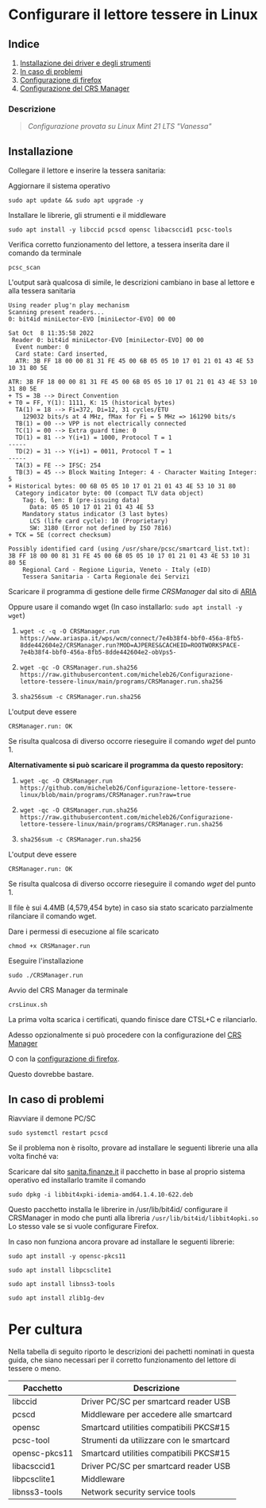 # Configurare il lettore tessere in Linux

## Indice
1. [Installazione dei driver e degli strumenti](#installazione)
2. [In caso di problemi](#problemi)
3. [Configurazione di firefox](./configurazione_firefox.md)
4. [Configurazione del CRS Manager](./configurazione_crsmanager.md)

### Descrizione

> _Configurazione provata su Linux Mint 21 LTS "Vanessa"_

## Installazione<a id="installazione"></a>

Collegare il lettore e inserire la tessera sanitaria:

Aggiornare il sistema operativo

`sudo apt update && sudo apt upgrade -y`

Installare le librerie, gli strumenti e il middleware

`sudo apt install -y libccid pcscd opensc libacsccid1 pcsc-tools`

Verifica corretto funzionamento del lettore, a tessera inserita dare il comando da terminale

`pcsc_scan`

L'output sarà qualcosa di simile, le descrizioni cambiano in base al lettore e alla tessera sanitaria

```
Using reader plug'n play mechanism
Scanning present readers...
0: bit4id miniLector-EVO [miniLector-EVO] 00 00
 
Sat Oct  8 11:35:58 2022
 Reader 0: bit4id miniLector-EVO [miniLector-EVO] 00 00
  Event number: 0
  Card state: Card inserted, 
  ATR: 3B FF 18 00 00 81 31 FE 45 00 6B 05 05 10 17 01 21 01 43 4E 53 10 31 80 5E

ATR: 3B FF 18 00 00 81 31 FE 45 00 6B 05 05 10 17 01 21 01 43 4E 53 10 31 80 5E
+ TS = 3B --> Direct Convention
+ T0 = FF, Y(1): 1111, K: 15 (historical bytes)
  TA(1) = 18 --> Fi=372, Di=12, 31 cycles/ETU
    129032 bits/s at 4 MHz, fMax for Fi = 5 MHz => 161290 bits/s
  TB(1) = 00 --> VPP is not electrically connected
  TC(1) = 00 --> Extra guard time: 0
  TD(1) = 81 --> Y(i+1) = 1000, Protocol T = 1 
-----
  TD(2) = 31 --> Y(i+1) = 0011, Protocol T = 1 
-----
  TA(3) = FE --> IFSC: 254
  TB(3) = 45 --> Block Waiting Integer: 4 - Character Waiting Integer: 5
+ Historical bytes: 00 6B 05 05 10 17 01 21 01 43 4E 53 10 31 80
  Category indicator byte: 00 (compact TLV data object)
    Tag: 6, len: B (pre-issuing data)
      Data: 05 05 10 17 01 21 01 43 4E 53
    Mandatory status indicator (3 last bytes)
      LCS (life card cycle): 10 (Proprietary)
      SW: 3180 (Error not defined by ISO 7816)
+ TCK = 5E (correct checksum)

Possibly identified card (using /usr/share/pcsc/smartcard_list.txt):
3B FF 18 00 00 81 31 FE 45 00 6B 05 05 10 17 01 21 01 43 4E 53 10 31 80 5E
	Regional Card - Regione Liguria, Veneto - Italy (eID)
	Tessera Sanitaria - Carta Regionale dei Servizi
```

Scaricare il programma di gestione delle firme _CRSManager_ dal sito di [ARIA](https://www.ariaspa.it/wps/portal/Aria/Home/DettaglioRedazionale/cosa--facciamo/innovazione-digitale/certificazione-digitale/software-cns)

Oppure usare il comando wget (In caso installarlo: `sudo apt install -y wget`)

1. `wget -c -q -O CRSManager.run https://www.ariaspa.it/wps/wcm/connect/7e4b38f4-bbf0-456a-8fb5-8dde442604e2/CRSManager.run?MOD=AJPERES&CACHEID=ROOTWORKSPACE-7e4b38f4-bbf0-456a-8fb5-8dde442604e2-obVps5-`

2. `wget -qc -O CRSManager.run.sha256 https://raw.githubusercontent.com/micheleb26/Configurazione-lettore-tessere-linux/main/programs/CRSManager.run.sha256`

3. `sha256sum -c CRSManager.run.sha256`

L'output deve essere 

```
CRSManager.run: OK
```

Se risulta qualcosa di diverso occorre rieseguire il comando _wget_ del punto 1.

**Alternativamente si può scaricare il programma da questo repository:**

1. `wget -qc -O CRSManager.run https://github.com/micheleb26/Configurazione-lettore-tessere-linux/blob/main/programs/CRSManager.run?raw=true`

2. `wget -qc -O CRSManager.run.sha256 https://raw.githubusercontent.com/micheleb26/Configurazione-lettore-tessere-linux/main/programs/CRSManager.run.sha256`

3. `sha256sum -c CRSManager.run.sha256`

L'output deve essere 

```
CRSManager.run: OK
```

Se risulta qualcosa di diverso occorre rieseguire il comando _wget_ del punto 1.

Il file è sui 4.4MB (4,579,454 byte) in caso sia stato scaricato parzialmente rilanciare il comando wget.

Dare i permessi di esecuzione al file scaricato

`chmod +x CRSManager.run`

Eseguire l'installazione

`sudo ./CRSManager.run`

Avvio del CRS Manager da terminale

`crsLinux.sh`

La prima volta scarica i certificati, quando finisce dare CTSL+C e rilanciarlo.

Adesso opzionalmente si può procedere con la configurazione del [CRS Manager](./configurazione_crsmanager.md)

O con la [configurazione di firefox](./configurazione_firefox.md).

Questo dovrebbe bastare.

## In caso di problemi<a id="problemi"></a>

Riavviare il demone PC/SC

`sudo systemctl restart pcscd`

Se il problema non è risolto, provare ad installare le seguenti librerie una alla volta finché va:

Scaricare dal sito [sanita.finanze.it](https://sistemats1.sanita.finanze.it/portale/elenco-driver-cittadini-modalita-accesso) il pacchetto in base al proprio sistema operativo ed installarlo tramite il comando

`sudo dpkg -i libbit4xpki-idemia-amd64.1.4.10-622.deb`

Questo pacchetto installa le librerire in /usr/lib/bit4id/ configurare il CRSManager in modo che punti alla libreria `/usr/lib/bit4id/libbit4opki.so`
Lo stesso vale se si vuole configurare Firefox.

In caso non funziona ancora provare ad installare le seguenti librerie:

`sudo apt install -y opensc-pkcs11`

`sudo apt install libpcsclite1`

`sudo apt install libnss3-tools`

`sudo apt install zlib1g-dev`

# Per cultura

Nella tabella di seguito riporto le descrizioni dei pachetti nominati in questa guida, che siano necessari per il corretto funzionamento del lettore di tessere o meno.

| Pacchetto     | Descrizione                              |
|---------------|------------------------------------------|
| libccid       | Driver PC/SC per smartcard reader USB    |
| pcscd         | Middleware per accedere alle smartcard   |
| opensc        | Smartcard utilities compatibili PKCS#15  |
| pcsc-tool     | Strumenti da utilizzare con le smartcard |
| opensc-pkcs11 | Smartcard utilities compatibili PKCS#15  |
| libacsccid1   | Driver PC/SC per smartcard reader USB    |
| libpcsclite1  | Middleware                               |
| libnss3-tools | Network security service tools           |

